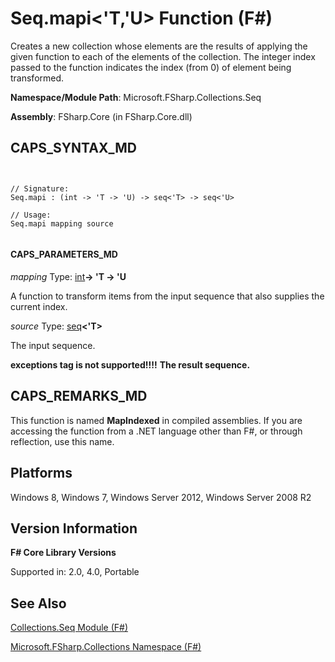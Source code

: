 # Seq.mapi<'T,'U> Function (F#)

Creates a new collection whose elements are the results of applying the given function to each of the elements of the collection. The integer index passed to the function indicates the index (from 0) of element being transformed.

**Namespace/Module Path**: Microsoft.FSharp.Collections.Seq

**Assembly**: FSharp.Core (in FSharp.Core.dll)


## CAPS_SYNTAX_MD



```


// Signature:
Seq.mapi : (int -> 'T -> 'U) -> seq<'T> -> seq<'U>

// Usage:
Seq.mapi mapping source


```



#### CAPS_PARAMETERS_MD
*mapping*
Type: [int](http://msdn.microsoft.com/en-us/library/025d5455-3622-4ea5-9573-3ecbd4ee1375)**-&gt; 'T -&gt; 'U**


A function to transform items from the input sequence that also supplies the current index.


*source*
Type: [seq](http://msdn.microsoft.com/en-us/library/2f0c87c6-8a0d-4d33-92a6-10d1d037ce75)**&lt;'T&gt;**


The input sequence.



**exceptions tag is not supported!!!!**
**The result sequence.**
## CAPS_REMARKS_MD
This function is named **MapIndexed** in compiled assemblies. If you are accessing the function from a .NET language other than F#, or through reflection, use this name.


## Platforms
Windows 8, Windows 7, Windows Server 2012, Windows Server 2008 R2


## Version Information
**F# Core Library Versions**

Supported in: 2.0, 4.0, Portable




## See Also
[Collections.Seq Module &#40;F&#35;&#41;](Collections.Seq+Module+%28F%23%29.md)

[Microsoft.FSharp.Collections Namespace &#40;F&#35;&#41;](Microsoft.FSharp.Collections+Namespace+%28F%23%29.md)

